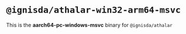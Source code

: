 # `@ignisda/athalar-win32-arm64-msvc`

This is the **aarch64-pc-windows-msvc** binary for `@ignisda/athalar`
